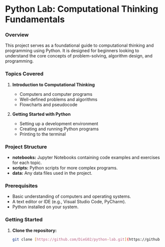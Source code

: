 # Python Lab: Computational Thinking Fundamentals

### Overview
This project serves as a foundational guide to computational thinking and programming using Python. It is designed for beginners looking to understand the core concepts of problem-solving, algorithm design, and programming.

### Topics Covered
1. **Introduction to Computational Thinking**
   * Computers and computer programs
   * Well-defined problems and algorithms
   * Flowcharts and pseudocode

2. **Getting Started with Python**
   * Setting up a development environment
   * Creating and running Python programs
   * Printing to the terminal

### Project Structure
* **notebooks:** Jupyter Notebooks containing code examples and exercises for each topic.
* **scripts:** Python scripts for more complex programs.
* **data:** Any data files used in the project.

### Prerequisites
* Basic understanding of computers and operating systems.
* A text editor or IDE (e.g., Visual Studio Code, PyCharm).
* Python installed on your system.

### Getting Started
1. **Clone the repository:**
   ```bash
   git clone [https://github.com/DieG02/python-lab.git](https://github.com/DieG02/python-lab.git)